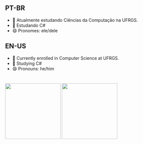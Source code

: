 ## PT-BR

- 🔭 Atualmente estudando Ciências da Computação na UFRGS.
- 🌱 Estudando C#
- 😄 Pronomes: ele/dele

## EN-US

- 🔭 Currently enrolled in Computer Science at UFRGS.
- 🌱 Studying C#
- 😄 Pronouns: he/him

#

<div>
  <img height="180em" src="https://github-readme-stats.vercel.app/api?username=arthurafm&show_icons=true&theme=dark&include_all_commits=true&count_private=true"/>
  <img height="180em" src="https://github-readme-stats.vercel.app/api/top-langs/?username=arthurafm&layout=compact&langs_count=16&theme=dark"/>
</div>
